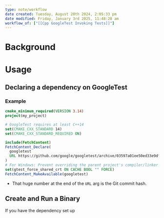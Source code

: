 ```yaml
---
type: note/workflow
date created: Tuesday, August 20th 2024, 2:05:33 pm
date modified: Friday, January 3rd 2025, 11:48:28 am
workflow_of: ["[[Cpp GoogleTest Invoking Tests]]"]
---
```

# Background


# Usage
## Declaring a dependency on GoogleTest
### Example
```cmake
cmake_minimum_required(VERSION 3.14)
project(my_project)

# GoogleTest requires at least C++14
set(CMAKE_CXX_STANDARD 14)
set(CMAKE_CXX_STANDARD_REQUIRED ON)

include(FetchContent)
FetchContent_Declare(
  googletest
  URL https://github.com/google/googletest/archive/03597a01ee50ed33e9dfd640b249b4be3799d395.zip
)
# For Windows: Prevent overriding the parent project's compiler/linker settings
set(gtest_force_shared_crt ON CACHE BOOL "" FORCE)
FetchContent_MakeAvailable(googletest)
```
- That huge number at the end of the `URL` arg is the Git commit hash. 

## Create and Run a Binary
If you have the dependency set up

